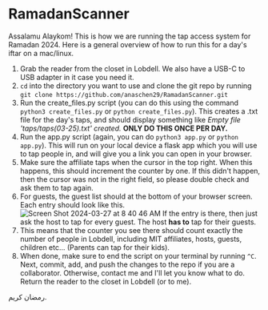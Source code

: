 # RamadanScanner


Assalamu Alaykom! This is how we are running the tap access system for Ramadan 2024. Here is a general overview of how to run this for a day's iftar on a mac/linux. 
1) Grab the reader from the closet in Lobdell. We also have a USB-C to USB adapter in it case you need it. 
2) `cd` into the directory you want to use and clone the git repo by running `git clone https://github.com/anaschen29/RamadanScanner.git` 
3) Run the create_files.py script (you can do this using the command `python3 create_files.py` or `python create_files.py`). This creates a .txt file for the day's taps, and should display something like _Empty file 'taps/taps(03-25).txt' created._ **ONLY DO THIS ONCE PER DAY.**
4) Run the app.py script (again, you can do `python3 app.py` or `python app.py`). This will run on your local device a flask app which you will use to tap people in, and will give you a link you can open in your browser. 
5) Make sure the affiliate taps when the cursor in the top right. When this happens, this should increment the counter by one. If this didn't happen, then the cursor was not in the right field, so please double check and ask them to tap again. 
6) For guests, the guest list should at the bottom of your browser screen. Each entry should look like this. 
![Screen Shot 2024-03-27 at 8 40 46 AM](https://github.com/anaschen29/RamadanScanner/assets/37285929/03cbcc76-54d7-4873-88b7-3ff2295ef257)
If the entry is there, then just ask the host to tap for every guest. The host **has to** tap for their guests.
7) This means that the counter you see there should count exactly the number of people in Lobdell, including MIT affiliates, hosts, guests, children etc... (Parents can tap for their kids). 
8) When done, make sure to end the script on your terminal by running `^C`. Next, commit, add, and push the changes to the repo if you are a collaborator. Otherwise, contact me and I'll let you know what to do. Return the reader to the closet in Lobdell (or to me). 



رمضان كريم. 
